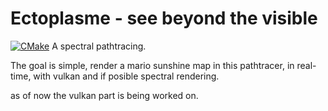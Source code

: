 # Ectoplasme - see beyond the visible
[![CMake](https://github.com/Cewein/Ectoplasme/actions/workflows/cmake.yml/badge.svg)](https://github.com/Cewein/Ectoplasme/actions/workflows/cmake.yml)
A spectral pathtracing.

The goal is simple, render a mario sunshine map in this pathtracer, in real-time, with vulkan and if posible spectral rendering.

as of now the vulkan part is being worked on.
